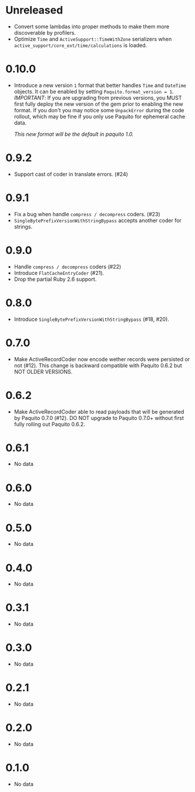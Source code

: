 # Unreleased

* Convert some lambdas into proper methods to make them more discoverable by profilers.
* Optimize `Time` and `ActiveSupport::TimeWithZone` serializers when `active_support/core_ext/time/calculations` is loaded.

# 0.10.0

* Introduce a new version `1` format that better handles `Time` and `DateTime` objects. It can be enabled by setting `Paquito.format_version = 1`.
  *IMPORTANT*: If you are upgrading from previous versions, you MUST first fully deploy the new version of the gem prior to enabling the new format.
  If you don't you may notice some `UnpackError` during the code rollout, which may be fine if you only use Paquito for ephemeral cache data.

  *This new format will be the default in paquito 1.0.*

# 0.9.2

* Support cast of coder in translate errors. (#24)

# 0.9.1

* Fix a bug when handle `compress / decompress` coders. (#23)
* `SingleBytePrefixVersionWithStringBypass` accepts another coder for strings.

# 0.9.0

* Handle `compress / decompress` coders (#22)
* Introduce `FlatCacheEntryCoder` (#21).
* Drop the partial Ruby 2.6 support.

# 0.8.0

* Introduce `SingleBytePrefixVersionWithStringBypass` (#18, #20).

# 0.7.0

* Make ActiveRecordCoder now encode wether records were persisted or not (#12).
  This change is backward compatible with Paquito 0.6.2 but NOT OLDER VERSIONS.

# 0.6.2

* Make ActiveRecordCoder able to read payloads that will be generated by Paquito 0.7.0 (#12).
  DO NOT upgrade to Paquito 0.7.0+ without first fully rolling out Paquito 0.6.2.

# 0.6.1

* No data

# 0.6.0

* No data

# 0.5.0

* No data

# 0.4.0

* No data

# 0.3.1

* No data

# 0.3.0

* No data

# 0.2.1

* No data

# 0.2.0

* No data

# 0.1.0

* No data
